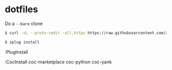 # dotfiles

Do a ```--bare``` clone
```bash
$ curl -sL --proto-redir -all,https https://raw.githubusercontent.com/zplug/installer/master/installer.zsh | zsh
```
```bash
$ zplug install
```
:PlugInstall

:CocInstall coc-marketplace coc-python coc-yank
